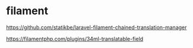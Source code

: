 # filament

<!-- Contenuto migrato da _docs/filament.txt -->

https://github.com/statikbe/laravel-filament-chained-translation-manager

https://filamentphp.com/plugins/34ml-translatable-field



